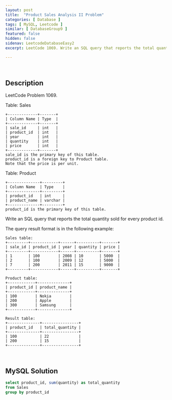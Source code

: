 ```yaml
---
layout: post
title:  "Product Sales Analysis II Problem"
categories: [ Database ]
tags: [ MySQL, Leetcode ]
similar: [ DatabaseGroup9 ]
featured: false
hidden: false
sidenav: LeetcodeDatabaseEasy2
excerpt: LeetCode 1069. Write an SQL query that reports the total quantity sold for every product id.

---
```


<br />

## Description

LeetCode Problem 1069. 

Table: Sales

```
+-------------+-------+
| Column Name | Type  |
+-------------+-------+
| sale_id     | int   |
| product_id  | int   |
| year        | int   |
| quantity    | int   |
| price       | int   |
+-------------+-------+
sale_id is the primary key of this table.
product_id is a foreign key to Product table.
Note that the price is per unit.
```

Table: Product

```
+--------------+---------+
| Column Name  | Type    |
+--------------+---------+
| product_id   | int     |
| product_name | varchar |
+--------------+---------+
product_id is the primary key of this table.
```

Write an SQL query that reports the total quantity sold for every product id.

The query result format is in the following example:

```
Sales table:
+---------+------------+------+----------+-------+
| sale_id | product_id | year | quantity | price |
+---------+------------+------+----------+-------+ 
| 1       | 100        | 2008 | 10       | 5000  |
| 2       | 100        | 2009 | 12       | 5000  |
| 7       | 200        | 2011 | 15       | 9000  |
+---------+------------+------+----------+-------+

Product table:
+------------+--------------+
| product_id | product_name |
+------------+--------------+
| 100        | Nokia        |
| 200        | Apple        |
| 300        | Samsung      |
+------------+--------------+

Result table:
+--------------+----------------+
| product_id   | total_quantity |
+--------------+----------------+
| 100          | 22             |
| 200          | 15             |
+--------------+----------------+
```

<br />

## MySQL Solution


```sql
select product_id, sum(quantity) as total_quantity
from Sales
group by product_id
```
